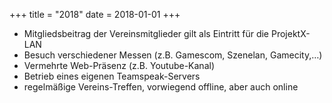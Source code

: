 +++
title = "2018"
date = 2018-01-01
+++


- Mitgliedsbeitrag der Vereinsmitglieder gilt als Eintritt für die ProjektX-LAN
- Besuch verschiedener Messen (z.B. Gamescom, Szenelan, Gamecity,…)
- Vermehrte Web-Präsenz (z.B. Youtube-Kanal)
- Betrieb eines eigenen Teamspeak-Servers
- regelmäßige Vereins-Treffen, vorwiegend offline, aber auch online

